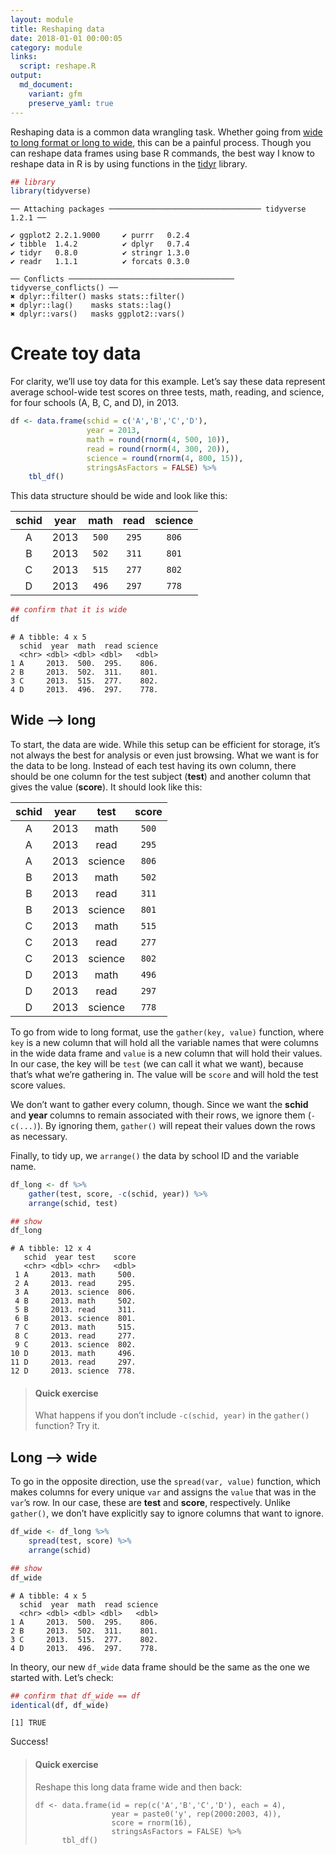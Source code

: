```yaml
---
layout: module
title: Reshaping data
date: 2018-01-01 00:00:05
category: module
links:
  script: reshape.R
output:
  md_document:
    variant: gfm
    preserve_yaml: true
---
```


Reshaping data is a common data wrangling task. Whether going from [wide
to long format or long to
wide](https://en.wikipedia.org/wiki/Wide_and_narrow_data), this can be a
painful process. Though you can reshape data frames using base R
commands, the best way I know to reshape data in R is by using functions
in the [tidyr](http://tidyr.tidyverse.org) library.

``` r
## library
library(tidyverse)
```

    ── Attaching packages ────────────────────────────────── tidyverse 1.2.1 ──

``` 
✔ ggplot2 2.2.1.9000     ✔ purrr   0.2.4     
✔ tibble  1.4.2          ✔ dplyr   0.7.4     
✔ tidyr   0.8.0          ✔ stringr 1.3.0     
✔ readr   1.1.1          ✔ forcats 0.3.0     
```

    ── Conflicts ───────────────────────────────────── tidyverse_conflicts() ──
    ✖ dplyr::filter() masks stats::filter()
    ✖ dplyr::lag()    masks stats::lag()
    ✖ dplyr::vars()   masks ggplot2::vars()

# Create toy data

For clarity, we’ll use toy data for this example. Let’s say these data
represent average school-wide test scores on three tests, math, reading,
and science, for four schools (A, B, C, and D), in 2013.

``` r
df <- data.frame(schid = c('A','B','C','D'),
                 year = 2013,
                 math = round(rnorm(4, 500, 10)),
                 read = round(rnorm(4, 300, 20)),
                 science = round(rnorm(4, 800, 15)),
                 stringsAsFactors = FALSE) %>%
    tbl_df()
```

This data structure should be wide and look like this:

| schid | year | math  | read  | science |
| :---: | :--: | :---: | :---: | :-----: |
|   A   | 2013 | `500` | `295` |  `806`  |
|   B   | 2013 | `502` | `311` |  `801`  |
|   C   | 2013 | `515` | `277` |  `802`  |
|   D   | 2013 | `496` | `297` |  `778`  |

``` r
## confirm that it is wide
df
```

    # A tibble: 4 x 5
      schid  year  math  read science
      <chr> <dbl> <dbl> <dbl>   <dbl>
    1 A     2013.  500.  295.    806.
    2 B     2013.  502.  311.    801.
    3 C     2013.  515.  277.    802.
    4 D     2013.  496.  297.    778.

## Wide –\> long

To start, the data are wide. While this setup can be efficient for
storage, it’s not always the best for analysis or even just browsing.
What we want is for the data to be long. Instead of each test having its
own column, there should be one column for the test subject (**test**)
and another column that gives the value (**score**). It should look like
this:

| schid | year |  test   | score |
| :---: | :--: | :-----: | :---: |
|   A   | 2013 |  math   | `500` |
|   A   | 2013 |  read   | `295` |
|   A   | 2013 | science | `806` |
|   B   | 2013 |  math   | `502` |
|   B   | 2013 |  read   | `311` |
|   B   | 2013 | science | `801` |
|   C   | 2013 |  math   | `515` |
|   C   | 2013 |  read   | `277` |
|   C   | 2013 | science | `802` |
|   D   | 2013 |  math   | `496` |
|   D   | 2013 |  read   | `297` |
|   D   | 2013 | science | `778` |

To go from wide to long format, use the `gather(key, value)` function,
where `key` is a new column that will hold all the variable names that
were columns in the wide data frame and `value` is a new column that
will hold their values. In our case, the key will be `test` (we can call
it what we want), because that’s what we’re gathering in. The value will
be `score` and will hold the test score values.

We don’t want to gather every column, though. Since we want the
**schid** and **year** columns to remain associated with their rows, we
ignore them (`-c(...)`). By ignoring them, `gather()` will repeat their
values down the rows as necessary.

Finally, to tidy up, we `arrange()` the data by school ID and the
variable name.

``` r
df_long <- df %>%
    gather(test, score, -c(schid, year)) %>%
    arrange(schid, test)

## show
df_long
```

    # A tibble: 12 x 4
       schid  year test    score
       <chr> <dbl> <chr>   <dbl>
     1 A     2013. math     500.
     2 A     2013. read     295.
     3 A     2013. science  806.
     4 B     2013. math     502.
     5 B     2013. read     311.
     6 B     2013. science  801.
     7 C     2013. math     515.
     8 C     2013. read     277.
     9 C     2013. science  802.
    10 D     2013. math     496.
    11 D     2013. read     297.
    12 D     2013. science  778.

> #### Quick exercise
> 
> What happens if you don’t include `-c(schid, year)` in the `gather()`
> function? Try it.

## Long –\> wide

To go in the opposite direction, use the `spread(var, value)` function,
which makes columns for every unique `var` and assigns the `value` that
was in the `var`’s row. In our case, these are **test** and **score**,
respectively. Unlike `gather()`, we don’t have explicitly say to ignore
columns that want to ignore.

``` r
df_wide <- df_long %>%
    spread(test, score) %>%
    arrange(schid)

## show
df_wide
```

    # A tibble: 4 x 5
      schid  year  math  read science
      <chr> <dbl> <dbl> <dbl>   <dbl>
    1 A     2013.  500.  295.    806.
    2 B     2013.  502.  311.    801.
    3 C     2013.  515.  277.    802.
    4 D     2013.  496.  297.    778.

In theory, our new `df_wide` data frame should be the same as the one we
started with. Let’s check:

``` r
## confirm that df_wide == df
identical(df, df_wide)
```

    [1] TRUE

Success\!

> #### Quick exercise
> 
> Reshape this long data frame wide and then back:
> 
>     df <- data.frame(id = rep(c('A','B','C','D'), each = 4),
>                      year = paste0('y', rep(2000:2003, 4)),
>                      score = rnorm(16),
>                      stringsAsFactors = FALSE) %>%
>           tbl_df()
